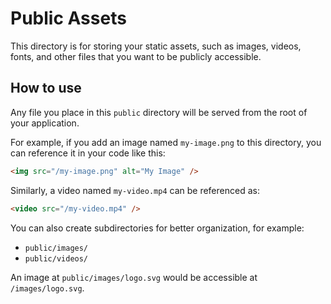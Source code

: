 # Public Assets

This directory is for storing your static assets, such as images, videos, fonts, and other files that you want to be publicly accessible.

## How to use

Any file you place in this `public` directory will be served from the root of your application.

For example, if you add an image named `my-image.png` to this directory, you can reference it in your code like this:

```html
<img src="/my-image.png" alt="My Image" />
```

Similarly, a video named `my-video.mp4` can be referenced as:

```html
<video src="/my-video.mp4" />
```

You can also create subdirectories for better organization, for example:
- `public/images/`
- `public/videos/`

An image at `public/images/logo.svg` would be accessible at `/images/logo.svg`.
